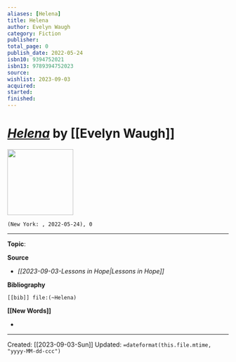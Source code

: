 ```yaml
---
aliases: [Helena]
title: Helena
author: Evelyn Waugh
category: Fiction
publisher: 
total_page: 0
publish_date: 2022-05-24
isbn10: 9394752021
isbn13: 9789394752023
source: 
wishlist: 2023-09-03
acquired: 
started: 
finished: 
---
```

# *[Helena]()* by [[Evelyn Waugh]]

<img src="http://books.google.com/books/content?id=1R2MzwEACAAJ&printsec=frontcover&img=1&zoom=1&source=gbs_api" width=150>

`(New York: , 2022-05-24), 0`



--- 
**Topic**: 

**Source**
- *[[2023-09-03-Lessons in Hope|Lessons in Hope]]*

**Bibliography**

```query
[[bib]] file:(~Helena)
```
 

**[[New Words]]**

- 

---
Created: [[2023-09-03-Sun]]
Updated: `=dateformat(this.file.mtime, "yyyy-MM-dd-ccc")`